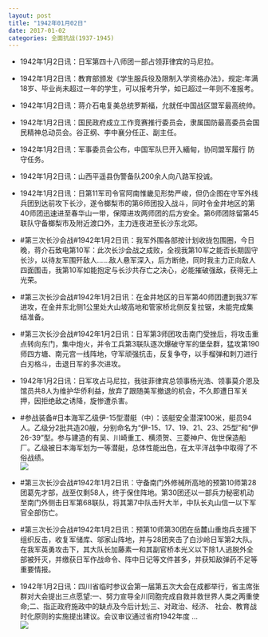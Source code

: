 ```yaml
---
layout: post
title: "1942年01月02日"
date: 2017-01-02
categories: 全面抗战(1937-1945)
---
```


<meta name="referrer" content="no-referrer" />

- 1942年1月2日讯：日军第四十八师团一部占领菲律宾的马尼拉。 

- 1942年1月2日讯：教育部颁发《学生服兵役及限制入学资格办法》，规定:年满 18岁、毕业尚未超过一年的学生，可以报考升学，如已超过一年则不准报考。 

- 1942年1月2日讯：蒋介石电复美总统罗斯福，允就任中国战区盟军最高统帅。 

- 1942年1月2日讯：国民政府成立工作竞赛推行委员会，隶属国防最高委员会国 民精神总动员会。谷正纲、李中襄分任正、副主任。 

- 1942年1月2日讯：军事委员会公布，中国军队巳开入緬甸，协同盟军履行 防守任务。 

- 1942年1月2日讯：山西平遥县伪警备队200余人向八路军投诚。 

- 1942年1月2日讯：日第11军司令官阿南惟畿见形势严峻，但仍企图在守军外线兵团到达前攻下长沙，遂令榔梨市的第6师团投入战斗，同时令金井地区的第40师团迅速进至春华山一带，保障进攻两师团的后方安全。第6师团除留第45联队守备榔梨市及附近渡口外，主力连夜进至长沙东北郊。 

- #第三次长沙会战#1942年1月2日讯：我军外围各部按计划收拢包围圈，今日晚，蒋介石致电第10军：此次长沙会战之成败，全视我第10军之能否长期固守长沙，以待友军围歼敌人……敌人悬军深入，后方断绝，同时我主力正向敌人四面围击，我第10军如能抱定与长沙共存亡之决心，必能摧破强敌，获得无上光荣。 

- #第三次长沙会战#1942年1月2日讯：在金井地区的日军第40师团遭到我37军进攻，在金井东北侧1公里处大山坡高地和管家桥北侧反复拉锯，未能完成集结准备。 

- #第三次长沙会战#1942年1月2日讯：日军第3师团攻击南门受挫后，将攻击重点转向东门，集中炮火，并令工兵第3联队逐次爆破守军的堡垒群，猛攻第190师四方塘、南元宫一线阵地，守军顽强抗击，反复争夺，以手榴弹和刺刀进行白刃格斗，击退日军的多次进攻。 

- 1942年1月2日讯：日军攻占马尼拉，我驻菲律宾总领事杨光浩、领事莫介恩及馆员共8人为维护华侨利益，放弃了跟随美军撤退的机会，不久即遭日军关押，因拒绝敌之诱降，旋惨遭杀害。 

- #参战装备#日本海军乙级伊-15型潜艇（中）：该艇安全潜深100米，艇员94人。乙级分2批共造20艘，分别命名为“伊-15、17、19、21、23、25型”和“伊26-39”型。参与建造的有吴、川崎重工、横须贺、三菱神户、佐世保造船厂。乙级被日本海军划为一等潜艇，总体性能出色，在太平洋战争中取得了不俗战绩。 <br/><img src="https://ww2.sinaimg.cn/large/aca367d8jw1fbc209txdtj20dw0wd10g.jpg" />

- #第三次长沙会战#1942年1月2日讯：守备南门外修械所高地的预第10师第28团葛先才部，战至仅剩58人，终于保住阵地。第30团还以一部兵力秘密机动至南门外侧击日军第68联队，将其第7中队击歼大半，中队长丸山信一以下军官全部伤亡。 

- #第三次长沙会战#1942年1月2日讯：预第10师第30团在岳麓山重炮兵支援下组织反击，收复军储库、邬家山阵地，并与28团夹击了白沙岭日军第2大队。在我军英勇攻击下，其大队长加藤素一和其副官桥本光义以下除1人逃脱外全部被歼灭，并缴获日军作战命令、阵中日记等文件甚多，并获知敌弹药不足等重要情报。 

- 1942年1月2日讯：四川省临时参议会第一届第五次大会在成都举行，省主席张 群对大会提出三点愿望:一、努力宣导全川同胞完成自救并救世界人类之两重使命;二、指正政府施政中的缺点及今后计划;三、对政治、经济、 社会、教育战时化原则的实施提出建议。会议审议通过省府1942年度  ... <br/><img src="https://ww4.sinaimg.cn/large/aca367d8jw1fbbwtiwuycj20c809zwft.jpg" />

